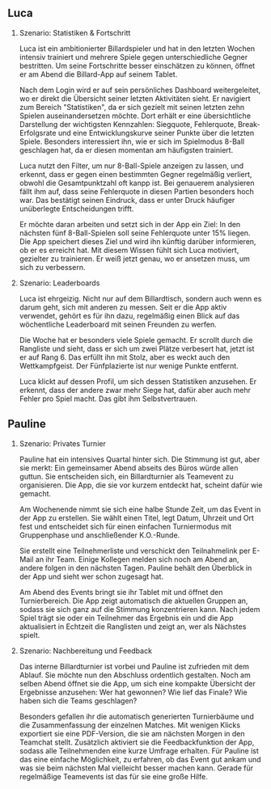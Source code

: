 ## Luca

1. Szenario: Statistiken & Fortschritt

	Luca ist ein ambitionierter Billardspieler und hat in den letzten Wochen intensiv trainiert und 
    mehrere Spiele gegen unterschiedliche Gegner bestritten. Um seine Fortschritte besser einschätzen zu können,
    öffnet er am Abend die Billard-App auf seinem Tablet.
    
    Nach dem Login wird er auf sein persönliches Dashboard weitergeleitet, wo er direkt die Übersicht 
    seiner letzten Aktivitäten sieht. Er navigiert zum Bereich "Statistiken", da er sich gezielt mit seinen
    letzten zehn Spielen auseinandersetzen möchte. Dort erhält er eine übersichtliche Darstellung der wichtigsten
    Kennzahlen: Siegquote, Fehlerquote, Break-Erfolgsrate und eine Entwicklungskurve seiner Punkte über die
    letzten Spiele. Besonders interessiert ihn, wie er sich im Spielmodus 8-Ball geschlagen hat, da er diesen momentan am
    häufigsten trainiert.
    
    Luca nutzt den Filter, um nur 8-Ball-Spiele anzeigen zu lassen, und erkennt, dass er gegen einen bestimmten Gegner
    regelmäßig verliert, obwohl die Gesamtpunktzahl oft kanpp ist. Bei genauerem analysieren fällt ihm auf, dass seine
    Fehlerquote in diesen Partien besonders hoch war. Das bestätigt seinen Eindruck, dass er unter Druck häufiger unüberlegte
    Entscheidungen trifft.
    
    Er möchte daran arbeiten und setzt sich in der App ein Ziel: In den nächsten fünf 8-Ball-Spielen soll seine 
    Fehlerquote unter 15% liegen. Die App speichert dieses Ziel und wird ihn künftig darüber informieren, ob er es
    erreicht hat. Mit diesem Wissen fühlt sich Luca motiviert, gezielter zu trainieren. Er weiß jetzt genau, wo er
    ansetzen muss, um sich zu verbessern.


2. Szenario: Leaderboards

	Luca ist ehrgeizig. Nicht nur auf dem Billardtisch, sondern auch wenn es darum geht, sich mit anderen zu messen. 
    Seit er die App aktiv verwendet, gehört es für ihn dazu, regelmäßig einen Blick auf das wöchentliche Leaderboard
    mit seinen Freunden zu werfen. 
    
    Die Woche hat er besonders viele Spiele gemacht. Er scrollt durch die Rangliste und sieht, dass er sich um zwei
    Plätze verbesert hat, jetzt ist er auf Rang 6. Das erfüllt ihn mit Stolz, aber es weckt auch den Wettkampfgeist. 
    Der Fünfplazierte ist nur wenige Punkte entfernt.
    
    Luca klickt auf dessen Profil, um sich dessen Statistiken anzusehen. Er erkennt, dass der andere zwar mehr Siege hat,
    dafür aber auch mehr Fehler pro Spiel macht. Das gibt ihm Selbstvertrauen.
	
	

## Pauline

1. Szenario: Privates Turnier

	Pauline hat ein intensives Quartal hinter sich. Die Stimmung ist gut, aber sie merkt: Ein gemeinsamer Abend abseits des 
    Büros würde allen guttun. Sie entscheiden sich, ein Billardturnier als Teamevent zu organisieren. Die App, die sie vor
    kurzem entdeckt hat, scheint dafür wie gemacht.
    
    Am Wochenende nimmt sie sich eine halbe Stunde Zeit, um das Event in der App zu erstellen. Sie wählt einen Titel, legt 
    Datum, Uhrzeit und Ort fest und entscheidet sich für einen einfachen Turniermodus mit Gruppenphase und anschließender
    K.O.-Runde.
    
    Sie erstellt eine Teilnehmerliste und verschickt den Teilnahmelink per E-Mail an ihr Team. Einige Kollegen melden sich
    noch am Abend an, andere folgen in den nächsten Tagen. Pauline behält den Überblick in der App und sieht wer schon zugesagt
    hat.
    
    Am Abend des Events bringt sie ihr Tablet mit und öffnet den Turnierbereich. Die App zeigt automatisch die aktuellen Gruppen
    an, sodass sie sich ganz auf die Stimmung konzentrieren kann. Nach jedem Spiel trägt sie oder ein Teilnehmer das Ergebnis ein
    und die App aktualisiert in Echtzeit die Ranglisten und zeigt an, wer als Nächstes spielt.
    

2. Szenario: Nachbereitung und Feedback

    Das interne Billardturnier ist vorbei und Pauline ist zufrieden mit dem Ablauf. Sie möchte nun den Abschluss ordentlich gestalten.
    Noch am selben Abend öffnet sie die App, um sich eine kompakte Übersicht der Ergebnisse anzusehen: Wer hat gewonnen? Wie lief das Finale?
    Wie haben sich die Teams geschlagen?
    
    Besonders gefallen ihr die automatisch generierten Turnierbäume und die Zusammenfassung der einzelnen Matches. Mit wenigen Klicks exportiert
    sie eine PDF-Version, die sie am nächsten Morgen in den Teamchat stellt. Zusätzlich aktiviert sie die Feedbackfunktion der App, sodass alle
    Teilnehmenden eine kurze Umfrage erhalten. Für Pauline ist das eine einfache Möglichkeit, zu erfahren, ob das Event gut ankam und was sie beim
    nächsten Mal vielleicht besser machen kann. Gerade für regelmäßige Teamevents ist das für sie eine große Hilfe.